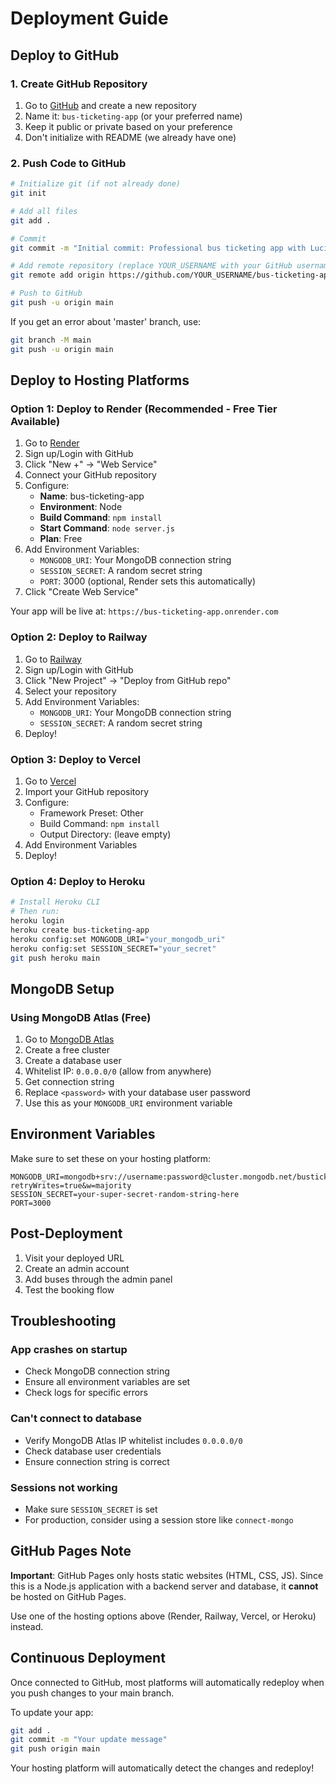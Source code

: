 # Deployment Guide

## Deploy to GitHub

### 1. Create GitHub Repository

1. Go to [GitHub](https://github.com) and create a new repository
2. Name it: `bus-ticketing-app` (or your preferred name)
3. Keep it public or private based on your preference
4. Don't initialize with README (we already have one)

### 2. Push Code to GitHub

```bash
# Initialize git (if not already done)
git init

# Add all files
git add .

# Commit
git commit -m "Initial commit: Professional bus ticketing app with Lucide icons and Lenis smooth scrolling"

# Add remote repository (replace YOUR_USERNAME with your GitHub username)
git remote add origin https://github.com/YOUR_USERNAME/bus-ticketing-app.git

# Push to GitHub
git push -u origin main
```

If you get an error about 'master' branch, use:
```bash
git branch -M main
git push -u origin main
```

## Deploy to Hosting Platforms

### Option 1: Deploy to Render (Recommended - Free Tier Available)

1. Go to [Render](https://render.com)
2. Sign up/Login with GitHub
3. Click "New +" → "Web Service"
4. Connect your GitHub repository
5. Configure:
   - **Name**: bus-ticketing-app
   - **Environment**: Node
   - **Build Command**: `npm install`
   - **Start Command**: `node server.js`
   - **Plan**: Free
6. Add Environment Variables:
   - `MONGODB_URI`: Your MongoDB connection string
   - `SESSION_SECRET`: A random secret string
   - `PORT`: 3000 (optional, Render sets this automatically)
7. Click "Create Web Service"

Your app will be live at: `https://bus-ticketing-app.onrender.com`

### Option 2: Deploy to Railway

1. Go to [Railway](https://railway.app)
2. Sign up/Login with GitHub
3. Click "New Project" → "Deploy from GitHub repo"
4. Select your repository
5. Add Environment Variables:
   - `MONGODB_URI`: Your MongoDB connection string
   - `SESSION_SECRET`: A random secret string
6. Deploy!

### Option 3: Deploy to Vercel

1. Go to [Vercel](https://vercel.com)
2. Import your GitHub repository
3. Configure:
   - Framework Preset: Other
   - Build Command: `npm install`
   - Output Directory: (leave empty)
4. Add Environment Variables
5. Deploy!

### Option 4: Deploy to Heroku

```bash
# Install Heroku CLI
# Then run:
heroku login
heroku create bus-ticketing-app
heroku config:set MONGODB_URI="your_mongodb_uri"
heroku config:set SESSION_SECRET="your_secret"
git push heroku main
```

## MongoDB Setup

### Using MongoDB Atlas (Free)

1. Go to [MongoDB Atlas](https://www.mongodb.com/cloud/atlas)
2. Create a free cluster
3. Create a database user
4. Whitelist IP: `0.0.0.0/0` (allow from anywhere)
5. Get connection string
6. Replace `<password>` with your database user password
7. Use this as your `MONGODB_URI` environment variable

## Environment Variables

Make sure to set these on your hosting platform:

```
MONGODB_URI=mongodb+srv://username:password@cluster.mongodb.net/bustickets?retryWrites=true&w=majority
SESSION_SECRET=your-super-secret-random-string-here
PORT=3000
```

## Post-Deployment

1. Visit your deployed URL
2. Create an admin account
3. Add buses through the admin panel
4. Test the booking flow

## Troubleshooting

### App crashes on startup
- Check MongoDB connection string
- Ensure all environment variables are set
- Check logs for specific errors

### Can't connect to database
- Verify MongoDB Atlas IP whitelist includes `0.0.0.0/0`
- Check database user credentials
- Ensure connection string is correct

### Sessions not working
- Make sure `SESSION_SECRET` is set
- For production, consider using a session store like `connect-mongo`

## GitHub Pages Note

**Important**: GitHub Pages only hosts static websites (HTML, CSS, JS). Since this is a Node.js application with a backend server and database, it **cannot** be hosted on GitHub Pages.

Use one of the hosting options above (Render, Railway, Vercel, or Heroku) instead.

## Continuous Deployment

Once connected to GitHub, most platforms will automatically redeploy when you push changes to your main branch.

To update your app:
```bash
git add .
git commit -m "Your update message"
git push origin main
```

Your hosting platform will automatically detect the changes and redeploy!
